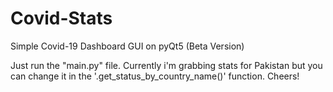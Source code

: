 # Covid-Stats
Simple Covid-19 Dashboard GUI on pyQt5 (Beta Version)

Just run the "main.py" file. Currently i'm grabbing stats for Pakistan but you can change it in the '.get_status_by_country_name()' function.
Cheers!
